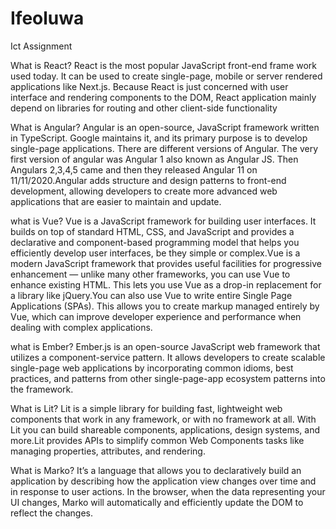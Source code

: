 # Ifeoluwa
<!DOCTYPE html>
<html lang="en">
<head>
    <meta charset="UTF-8">
    <meta name="viewport" content="width=device-width, initial-scale=1.0">
    Ict Assignment
</head>
<body>
<p>What is React?
React is the most popular JavaScript front-end frame work used today. It can be used to create single-page, mobile or server rendered applications like Next.js. Because React is just concerned with user interface and rendering components to the DOM, React application mainly depend on libraries for routing and other client-side functionality</p>
  <p>What is Angular?
    Angular is an open-source, JavaScript framework written in TypeScript. Google maintains it, and its primary purpose is to develop single-page applications. There are different versions of Angular. The very first version of angular was Angular 1 also known as Angular JS. Then Angulars 2,3,4,5 came and then they released Angular 11 on 11/11/2020.Angular adds structure and design patterns to front-end development, allowing developers to create more advanced web applications that are easier to maintain and update.
  </p>
  <p>
    what is Vue?
    Vue is a JavaScript framework for building user interfaces. It builds on top of standard HTML, CSS, and JavaScript and provides a declarative and component-based programming model that helps you efficiently develop user interfaces, be they simple or complex.Vue is a modern JavaScript framework that provides useful facilities for progressive enhancement — unlike many other frameworks, you can use Vue to enhance existing HTML. This lets you use Vue as a drop-in replacement for a library like jQuery.You can also use Vue to write entire Single Page Applications (SPAs). This allows you to create markup managed entirely by Vue, which can improve developer experience and performance when dealing with complex applications.
  </p>
    <P>
        what is Ember? 
        Ember.js is an open-source JavaScript web framework that utilizes a component-service pattern. It allows developers to create scalable single-page web applications by incorporating common idioms, best practices, and patterns from other single-page-app ecosystem patterns into the framework.
    </P>
    <p>What is Lit?
  Lit  is a simple library for building fast, lightweight web components that work in any framework, or with no framework at all. With Lit you can build shareable components, applications, design systems, and more.Lit provides APIs to simplify common Web Components tasks like managing properties, attributes, and rendering.</p>
    <p>
        What is Marko?
        It’s a language that allows you to declaratively build an application by describing how the application view changes over time and in response to user actions. In the browser, when the data representing your UI changes, Marko will automatically and efficiently update the DOM to reflect the changes.
    </p>
</body>

